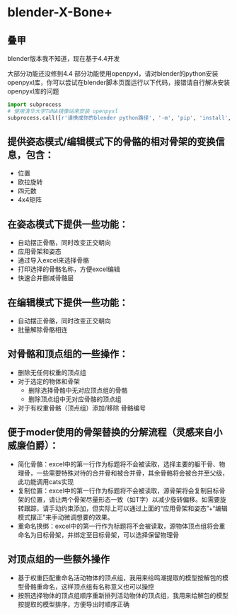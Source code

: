 # blender-X-Bone+
## 叠甲
blender版本我不知道，现在基于4.4开发

大部分功能还没修到4.4
部分功能使用openpyxl，请对blender的python安装openpyxl库，你可以尝试在blender脚本页面运行以下代码，报错请自行解决安装openpyxl库的问题
``` python
import subprocess
# 使用清华大学TUNA镜像站来安装 openpyxl
subprocess.call([r'请换成你的blender python路径', '-m', 'pip', 'install', 'openpyxl', '-i', 'https://pypi.tuna.tsinghua.edu.cn/simple'])
```
## 提供姿态模式/编辑模式下的骨骼的相对骨架的变换信息，包含：
- 位置
- 欧拉旋转
- 四元数
- 4x4矩阵

## 在姿态模式下提供一些功能：
- 自动摆正骨骼，同时改变正交朝向
- 应用骨架和姿态
- 通过导入excel来选择骨骼
- 打印选择的骨骼名称，方便excel编辑
- 快速合并删减骨骼层

## 在编辑模式下提供一些功能：
- 自动摆正骨骼，同时改变正交朝向
- 批量解除骨骼相连

## 对骨骼和顶点组的一些操作：
- 删除无任何权重的顶点组
- 对于选定的物体和骨架
  - 删除选择骨骼中无对应顶点组的骨骼
  - 删除顶点组中无对应骨骼的顶点组
- 对于有权重骨骼（顶点组）添加/移除 骨骼编号

## 便于moder使用的骨架替换的分解流程（灵感来自小威廉伯爵）：
- 简化骨骼：excel中的第一行作为标题将不会被读取，选择主要的躯干骨、物理骨，一些需要特殊对待的合并骨和被合并骨，其余骨骼将会被合并至父级，此功能调用cats实现
- 复制位置：excel中的第一行作为标题将不会被读取，源骨架将会复制目标骨架的位置，请让两个骨架尽量形态一致（如T字）以减少旋转偏移。如需要旋转跟踪，请手动约束添加，但实际上可以通过上面的“应用骨架和姿态”+“编辑模式摆正”来手动微调想要的效果。
- 重命名换绑：excel中的第一行作为标题将不会被读取，源物体顶点组将会重命名为目标骨架，并绑定至目标骨架，可以选择保留物理骨

## 对顶点组的一些额外操作
- 基于权重匹配重命名活动物体的顶点组，我用来给鸣潮提取的模型按解包的模型骨骼重命名，这样顶点组有名称意义也可以操控
- 按照选择物体的顶点组顺序重新排列活动物体的顶点组，我用来给解包的模型按提取的模型排序，方便导出时顺序正确
